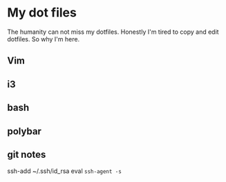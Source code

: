 # My dot files


The humanity can not miss my dotfiles. Honestly I'm tired to copy and edit dotfiles. So why I'm here.

## Vim

## i3

## bash

## polybar

## git notes
ssh-add ~/.ssh/id_rsa
eval `ssh-agent -s`
